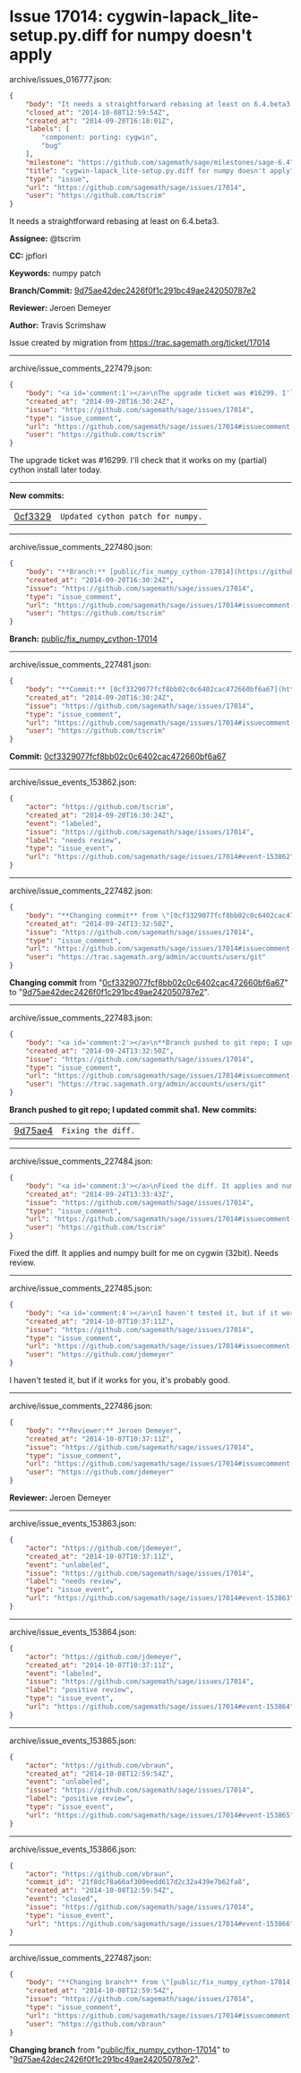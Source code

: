 # Issue 17014: cygwin-lapack_lite-setup.py.diff for numpy doesn't apply

archive/issues_016777.json:
```json
{
    "body": "It needs a straightforward rebasing at least on 6.4.beta3.\n\n**Assignee:** @tscrim\n\n**CC:**  jpflori\n\n**Keywords:** numpy patch\n\n**Branch/Commit:** [9d75ae42dec2426f0f1c291bc49ae242050787e2](https://github.com/sagemath/sagetrac-mirror/commit/9d75ae42dec2426f0f1c291bc49ae242050787e2)\n\n**Reviewer:** Jeroen Demeyer\n\n**Author:** Travis Scrimshaw\n\nIssue created by migration from https://trac.sagemath.org/ticket/17014\n\n",
    "closed_at": "2014-10-08T12:59:54Z",
    "created_at": "2014-09-20T16:18:01Z",
    "labels": [
        "component: porting: cygwin",
        "bug"
    ],
    "milestone": "https://github.com/sagemath/sage/milestones/sage-6.4",
    "title": "cygwin-lapack_lite-setup.py.diff for numpy doesn't apply",
    "type": "issue",
    "url": "https://github.com/sagemath/sage/issues/17014",
    "user": "https://github.com/tscrim"
}
```
It needs a straightforward rebasing at least on 6.4.beta3.

**Assignee:** @tscrim

**CC:**  jpflori

**Keywords:** numpy patch

**Branch/Commit:** [9d75ae42dec2426f0f1c291bc49ae242050787e2](https://github.com/sagemath/sagetrac-mirror/commit/9d75ae42dec2426f0f1c291bc49ae242050787e2)

**Reviewer:** Jeroen Demeyer

**Author:** Travis Scrimshaw

Issue created by migration from https://trac.sagemath.org/ticket/17014





---

archive/issue_comments_227479.json:
```json
{
    "body": "<a id='comment:1'></a>\nThe upgrade ticket was #16299. I'll check that it works on my (partial) cython install later today.\n\n---\n**New commits:**\n<table><tr><td><a href=\"https://github.com/sagemath/sagetrac-mirror/commit/0cf3329077fcf8bb02c0c6402cac472660bf6a67\">0cf3329</a></td><td><code>Updated cython patch for numpy.</code></td></tr></table>\n",
    "created_at": "2014-09-20T16:30:24Z",
    "issue": "https://github.com/sagemath/sage/issues/17014",
    "type": "issue_comment",
    "url": "https://github.com/sagemath/sage/issues/17014#issuecomment-227479",
    "user": "https://github.com/tscrim"
}
```

<a id='comment:1'></a>
The upgrade ticket was #16299. I'll check that it works on my (partial) cython install later today.

---
**New commits:**
<table><tr><td><a href="https://github.com/sagemath/sagetrac-mirror/commit/0cf3329077fcf8bb02c0c6402cac472660bf6a67">0cf3329</a></td><td><code>Updated cython patch for numpy.</code></td></tr></table>




---

archive/issue_comments_227480.json:
```json
{
    "body": "**Branch:** [public/fix_numpy_cython-17014](https://github.com/sagemath/sagetrac-mirror/tree/public/fix_numpy_cython-17014)",
    "created_at": "2014-09-20T16:30:24Z",
    "issue": "https://github.com/sagemath/sage/issues/17014",
    "type": "issue_comment",
    "url": "https://github.com/sagemath/sage/issues/17014#issuecomment-227480",
    "user": "https://github.com/tscrim"
}
```

**Branch:** [public/fix_numpy_cython-17014](https://github.com/sagemath/sagetrac-mirror/tree/public/fix_numpy_cython-17014)



---

archive/issue_comments_227481.json:
```json
{
    "body": "**Commit:** [0cf3329077fcf8bb02c0c6402cac472660bf6a67](https://github.com/sagemath/sagetrac-mirror/commit/0cf3329077fcf8bb02c0c6402cac472660bf6a67)",
    "created_at": "2014-09-20T16:30:24Z",
    "issue": "https://github.com/sagemath/sage/issues/17014",
    "type": "issue_comment",
    "url": "https://github.com/sagemath/sage/issues/17014#issuecomment-227481",
    "user": "https://github.com/tscrim"
}
```

**Commit:** [0cf3329077fcf8bb02c0c6402cac472660bf6a67](https://github.com/sagemath/sagetrac-mirror/commit/0cf3329077fcf8bb02c0c6402cac472660bf6a67)



---

archive/issue_events_153862.json:
```json
{
    "actor": "https://github.com/tscrim",
    "created_at": "2014-09-20T16:30:24Z",
    "event": "labeled",
    "issue": "https://github.com/sagemath/sage/issues/17014",
    "label": "needs review",
    "type": "issue_event",
    "url": "https://github.com/sagemath/sage/issues/17014#event-153862"
}
```



---

archive/issue_comments_227482.json:
```json
{
    "body": "**Changing commit** from \"[0cf3329077fcf8bb02c0c6402cac472660bf6a67](https://github.com/sagemath/sagetrac-mirror/commit/0cf3329077fcf8bb02c0c6402cac472660bf6a67)\" to \"[9d75ae42dec2426f0f1c291bc49ae242050787e2](https://github.com/sagemath/sagetrac-mirror/commit/9d75ae42dec2426f0f1c291bc49ae242050787e2)\".",
    "created_at": "2014-09-24T13:32:50Z",
    "issue": "https://github.com/sagemath/sage/issues/17014",
    "type": "issue_comment",
    "url": "https://github.com/sagemath/sage/issues/17014#issuecomment-227482",
    "user": "https://trac.sagemath.org/admin/accounts/users/git"
}
```

**Changing commit** from "[0cf3329077fcf8bb02c0c6402cac472660bf6a67](https://github.com/sagemath/sagetrac-mirror/commit/0cf3329077fcf8bb02c0c6402cac472660bf6a67)" to "[9d75ae42dec2426f0f1c291bc49ae242050787e2](https://github.com/sagemath/sagetrac-mirror/commit/9d75ae42dec2426f0f1c291bc49ae242050787e2)".



---

archive/issue_comments_227483.json:
```json
{
    "body": "<a id='comment:2'></a>\n**Branch pushed to git repo; I updated commit sha1.** **New commits:**\n<table><tr><td><a href=\"https://github.com/sagemath/sagetrac-mirror/commit/9d75ae42dec2426f0f1c291bc49ae242050787e2\">9d75ae4</a></td><td><code>Fixing the diff.</code></td></tr></table>\n",
    "created_at": "2014-09-24T13:32:50Z",
    "issue": "https://github.com/sagemath/sage/issues/17014",
    "type": "issue_comment",
    "url": "https://github.com/sagemath/sage/issues/17014#issuecomment-227483",
    "user": "https://trac.sagemath.org/admin/accounts/users/git"
}
```

<a id='comment:2'></a>
**Branch pushed to git repo; I updated commit sha1.** **New commits:**
<table><tr><td><a href="https://github.com/sagemath/sagetrac-mirror/commit/9d75ae42dec2426f0f1c291bc49ae242050787e2">9d75ae4</a></td><td><code>Fixing the diff.</code></td></tr></table>




---

archive/issue_comments_227484.json:
```json
{
    "body": "<a id='comment:3'></a>\nFixed the diff. It applies and numpy built for me on cygwin (32bit). Needs review.",
    "created_at": "2014-09-24T13:33:43Z",
    "issue": "https://github.com/sagemath/sage/issues/17014",
    "type": "issue_comment",
    "url": "https://github.com/sagemath/sage/issues/17014#issuecomment-227484",
    "user": "https://github.com/tscrim"
}
```

<a id='comment:3'></a>
Fixed the diff. It applies and numpy built for me on cygwin (32bit). Needs review.



---

archive/issue_comments_227485.json:
```json
{
    "body": "<a id='comment:4'></a>\nI haven't tested it, but if it works for you, it's probably good.",
    "created_at": "2014-10-07T10:37:11Z",
    "issue": "https://github.com/sagemath/sage/issues/17014",
    "type": "issue_comment",
    "url": "https://github.com/sagemath/sage/issues/17014#issuecomment-227485",
    "user": "https://github.com/jdemeyer"
}
```

<a id='comment:4'></a>
I haven't tested it, but if it works for you, it's probably good.



---

archive/issue_comments_227486.json:
```json
{
    "body": "**Reviewer:** Jeroen Demeyer",
    "created_at": "2014-10-07T10:37:11Z",
    "issue": "https://github.com/sagemath/sage/issues/17014",
    "type": "issue_comment",
    "url": "https://github.com/sagemath/sage/issues/17014#issuecomment-227486",
    "user": "https://github.com/jdemeyer"
}
```

**Reviewer:** Jeroen Demeyer



---

archive/issue_events_153863.json:
```json
{
    "actor": "https://github.com/jdemeyer",
    "created_at": "2014-10-07T10:37:11Z",
    "event": "unlabeled",
    "issue": "https://github.com/sagemath/sage/issues/17014",
    "label": "needs review",
    "type": "issue_event",
    "url": "https://github.com/sagemath/sage/issues/17014#event-153863"
}
```



---

archive/issue_events_153864.json:
```json
{
    "actor": "https://github.com/jdemeyer",
    "created_at": "2014-10-07T10:37:11Z",
    "event": "labeled",
    "issue": "https://github.com/sagemath/sage/issues/17014",
    "label": "positive review",
    "type": "issue_event",
    "url": "https://github.com/sagemath/sage/issues/17014#event-153864"
}
```



---

archive/issue_events_153865.json:
```json
{
    "actor": "https://github.com/vbraun",
    "created_at": "2014-10-08T12:59:54Z",
    "event": "unlabeled",
    "issue": "https://github.com/sagemath/sage/issues/17014",
    "label": "positive review",
    "type": "issue_event",
    "url": "https://github.com/sagemath/sage/issues/17014#event-153865"
}
```



---

archive/issue_events_153866.json:
```json
{
    "actor": "https://github.com/vbraun",
    "commit_id": "21f8dc78a66af300eedd617d2c32a439e7b62fa8",
    "created_at": "2014-10-08T12:59:54Z",
    "event": "closed",
    "issue": "https://github.com/sagemath/sage/issues/17014",
    "type": "issue_event",
    "url": "https://github.com/sagemath/sage/issues/17014#event-153866"
}
```



---

archive/issue_comments_227487.json:
```json
{
    "body": "**Changing branch** from \"[public/fix_numpy_cython-17014](https://github.com/sagemath/sagetrac-mirror/tree/public/fix_numpy_cython-17014)\" to \"[9d75ae42dec2426f0f1c291bc49ae242050787e2](https://github.com/sagemath/sagetrac-mirror/commit/9d75ae42dec2426f0f1c291bc49ae242050787e2)\".",
    "created_at": "2014-10-08T12:59:54Z",
    "issue": "https://github.com/sagemath/sage/issues/17014",
    "type": "issue_comment",
    "url": "https://github.com/sagemath/sage/issues/17014#issuecomment-227487",
    "user": "https://github.com/vbraun"
}
```

**Changing branch** from "[public/fix_numpy_cython-17014](https://github.com/sagemath/sagetrac-mirror/tree/public/fix_numpy_cython-17014)" to "[9d75ae42dec2426f0f1c291bc49ae242050787e2](https://github.com/sagemath/sagetrac-mirror/commit/9d75ae42dec2426f0f1c291bc49ae242050787e2)".
